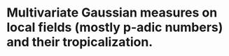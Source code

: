 # Multivariate Gaussian measures on local fields (mostly p-adic numbers) and their tropicalization.
